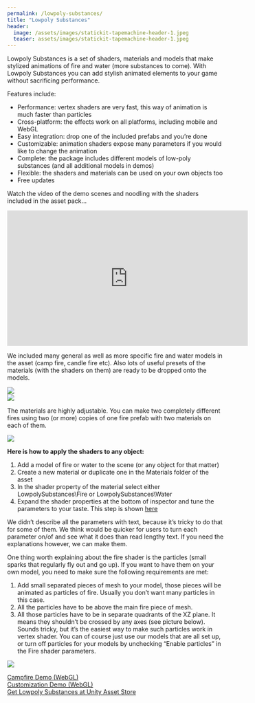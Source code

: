 ```yaml
---
permalink: /lowpoly-substances/
title: "Lowpoly Substances"
header:
  image: /assets/images/statickit-tapemachine-header-1.jpeg
  teaser: assets/images/statickit-tapemachine-header-1.jpeg
---
```


Lowpoly Substances is a set of shaders, materials and models that make stylized animations of fire and water (more substances to come). With Lowpoly Substances you can add stylish animated elements to your game without sacrificing performance.

Features include:
  * Performance: vertex shaders are very fast, this way of animation is much faster than particles
  * Cross-platform: the effects work on all platforms, including mobile and WebGL
  * Easy integration: drop one of the included prefabs and you’re done
  * Customizable: animation shaders expose many parameters if you would like to change the animation
  * Complete: the package includes different models of low-poly substances (and all additional models in demos)
  * Flexible: the shaders and materials can be used on your own objects too
  * Free updates

Watch the video of the demo scenes and noodling with the shaders included in the asset pack…  

<iframe width="560" height="315" src="https://www.youtube.com/embed/hUS8_1_FMpk" title="YouTube video player" frameborder="0" allow="accelerometer; autoplay; clipboard-write; encrypted-media; gyroscope; picture-in-picture" allowfullscreen></iframe>

We included many general as well as more specific fire and water models in the asset (camp fire, candle fire etc). Also lots of useful presets of the materials (with the shaders on them) are ready to be dropped onto the models.

![](https://staging.dustyroom.com/assets/images/lowpoly-substances-web-post2.png)  
![](https://staging.dustyroom.com/assets/images/lowpoly-substances-web-post.png)  

The materials are highly adjustable. You can make two completely different fires using two (or more) copies of one fire prefab with two materials on each of them.  

![](https://staging.dustyroom.com/assets/images/lowpoly-substances-web-post3.png)

**Here is how to apply the shaders to any object:**  

1. Add a model of fire or water to the scene (or any object for that matter)
2. Create a new material or duplicate one in the Materials folder of the asset
3. In the shader property of the material select either LowpolySubstances\Fire or LowpolySubstances\Water
4. Expand the shader properties at the bottom of inspector and tune the parameters to your taste. This step is shown [here](https://youtu.be/hUS8_1_FMpk?t=47s)

We didn’t describe all the parameters with text, because it’s tricky to do that for some of them. We think would be quicker for users to turn each parameter on/of and see what it does than read lengthy text. If you need the explanations however, we can make them.

One thing worth explaining about the fire shader is the particles (small sparks that regularly fly out and go up). If you want to have them on your own model, you need to make sure the following requirements are met:
1. Add small separated pieces of mesh to your model, those pieces will be animated as particles of fire. Usually you don’t want many particles in this case.
2. All the particles have to be above the main fire piece of mesh.
3. All those particles have to be in separate quadrants of the XZ plane. It means they shouldn’t be crossed by any axes (see picture below).
Sounds tricky, but it’s the easiest way to make such particles work in vertex shader. You can of course just use our models that are all set up, or turn off particles for your models by unchecking “Enable particles” in the Fire shader parameters.

![](https://staging.dustyroom.com/assets/images/lowpoly-fire-instructions.png)

[Campfire Demo (WebGL)](http://dustyroom.com/lowpoly-substances/demo1/)  
[Customization Demo (WebGL)](http://dustyroom.com/lowpoly-substances/demo2/)  
[Get Lowpoly Substances at Unity Asset Store](https://assetstore.unity.com/packages/slug/57242?aid=1101lHzQ)  

